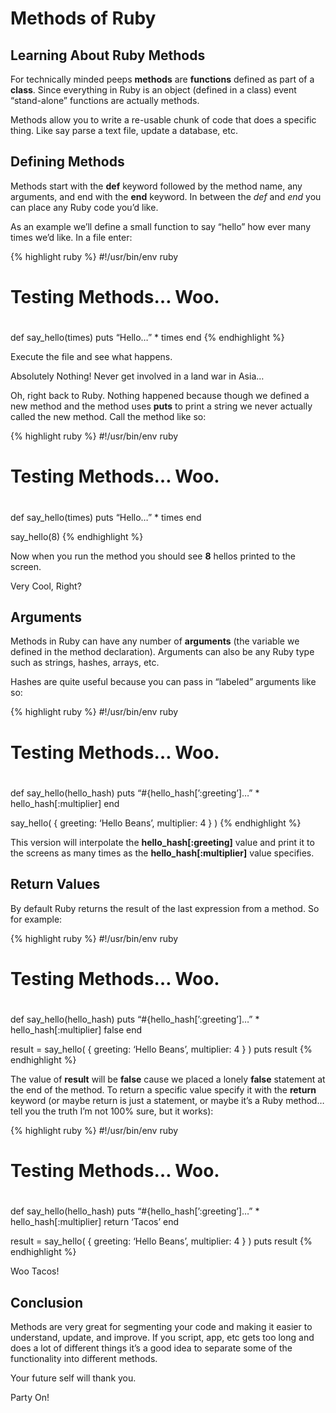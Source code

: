 # Methods of Ruby

## Learning About Ruby Methods

For technically minded peeps **methods** are **functions** defined as part of a **class**.  Since everything in Ruby is an object (defined in a class) event “stand-alone” functions are actually methods.

Methods allow you to write a re-usable chunk of code that does a specific thing.  Like say parse a text file, update a database, etc.

## Defining Methods

Methods start with the **def** keyword followed by the method name, any arguments, and end with the **end** keyword.  In between the *def* and *end* you can place any Ruby code you’d like.

As an example we’ll define a small function to say “hello” how ever many times we’d like.  In a file enter:

{% highlight ruby %}
#!/usr/bin/env ruby
#
# Testing Methods… Woo.
#

def say_hello(times)
  puts “Hello…” * times
end
{% endhighlight %}

Execute the file and see what happens. 

Absolutely Nothing!  Never get involved in a land war in Asia…

Oh, right back to Ruby.  Nothing happened because though we defined a new method and the method uses **puts** to print a string we never actually called the new method.  Call the method like so:

{% highlight ruby %}
#!/usr/bin/env ruby
#
# Testing Methods… Woo.
#

def say_hello(times)
  puts “Hello…” * times
end

say_hello(8)
{% endhighlight %}

Now when you run the method you should see **8** hellos printed to the screen.

Very Cool, Right?

## Arguments

Methods in Ruby can have any number of **arguments** (the variable we defined in the method declaration).  Arguments can also be any Ruby type such as strings, hashes, arrays, etc.

Hashes are quite useful because you can pass in “labeled” arguments like so:

{% highlight ruby %}
#!/usr/bin/env ruby
#
# Testing Methods… Woo.
#

def say_hello(hello_hash)
  puts “#{hello_hash[’:greeting’]…” * hello_hash[:multiplier]
end

say_hello( { greeting: ‘Hello Beans’, multiplier: 4 } )
{% endhighlight %}

This version will interpolate the **hello_hash[:greeting]** value and print it to the screens as many times as the **hello_hash[:multiplier]** value specifies.

## Return Values

By default Ruby returns the result of the last expression from a method.  So for example:

{% highlight ruby %}
#!/usr/bin/env ruby
#
# Testing Methods… Woo.
#

def say_hello(hello_hash)
  puts “#{hello_hash[’:greeting’]…” * hello_hash[:multiplier]
  false
end

result = say_hello( { greeting: ‘Hello Beans’, multiplier: 4 } )
puts result
{% endhighlight %}

The value of **result** will be **false** cause we placed a lonely **false** statement at the end of the method.  To return a specific value specify it with the **return** keyword (or maybe return is just a statement, or maybe it’s a Ruby method… tell you the truth I’m not 100% sure, but it works):

{% highlight ruby %}
#!/usr/bin/env ruby
#
# Testing Methods… Woo.
#

def say_hello(hello_hash)
  puts “#{hello_hash[’:greeting’]…” * hello_hash[:multiplier]
  return ‘Tacos’
end

result = say_hello( { greeting: ‘Hello Beans’, multiplier: 4 } )
puts result
{% endhighlight %}

Woo Tacos!

## Conclusion

Methods are very great for segmenting your code and making it easier to understand, update, and improve.  If you script, app, etc gets too long and does a lot of different things it’s a good idea to separate some of the functionality into different methods.

Your future self will thank you.

Party On!